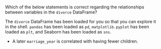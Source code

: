 Which of the below statements is _correct_ regarding the relationships between variables in the `divorce` DataFrame?

The `divorce` DataFrame has been loaded for you so that you can explore it in the shell. `pandas` has been loaded as `pd`, `matplotlib.pyplot` has been loaded as `plt`, and Seaborn has been loaded as `sns`.
- A later `marriage_year` is correlated with having fewer children.